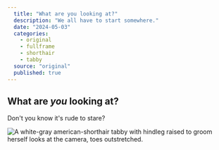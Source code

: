 ```yaml
---
  title: "What are you looking at?"
  description: "We all have to start somewhere."
  date: "2024-05-03"
  categories:
    - original
    - fullframe
    - shorthair
    - tabby
  source: "original"
  published: true
---
```


## What are _you_ looking at?

Don't you know it's rude to stare?

![A white-gray american-shorthair tabby with hindleg raised to groom herself looks at the camera, toes outstretched.](/images/0001.jpg)
